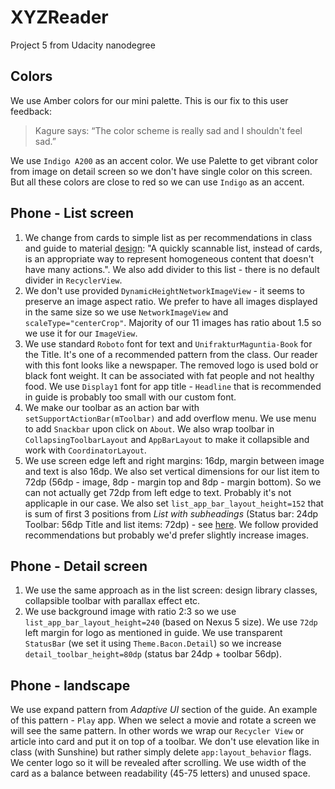 # XYZReader
Project 5 from Udacity nanodegree

## Colors
We use Amber colors for our mini palette. This is our fix to this user feedback:
> Kagure says: “The color scheme is really sad and I shouldn't feel sad.”

We use `Indigo A200` as an accent color. We use Palette to get vibrant color from image on detail screen so we don't
have single color on this screen. But all these colors are close to red so we can use `Indigo` as an accent.

## Phone - List screen
1. We change from cards to simple list as per recommendations in class and guide to material
[design](https://www.google.com/design/spec/components/cards.html#cards-usage): "A quickly scannable list,
instead of cards, is an appropriate way to represent homogeneous content that doesn't have many actions.".
We also add divider to this list - there is no default divider in `RecyclerView`.
2. We don't use provided `DynamicHeightNetworkImageView` - it seems to preserve an image aspect ratio. We prefer to have
 all images displayed in the same size so we use `NetworkImageView` and `scaleType="centerCrop"`. Majority of our
11 images has ratio about 1.5 so we use it for our `ImageView`.
3. We use standard `Roboto` font for text and `UnifrakturMaguntia-Book` for the Title. It's one of a recommended
pattern from the class. Our reader with this font looks like a newspaper. The removed logo is used bold or black font
weight. It can be associated with fat people and not healthy food. We use `Display1` font for app title - `Headline` that
is recommended in guide is probably too small with our custom font.
4. We make our toolbar as an action bar with `setSupportActionBar(mToolbar)` and add overflow menu.
We use menu to add `Snackbar` upon click on `About`. We also wrap toolbar in `CollapsingToolbarLayout` and `AppBarLayout`
to make it collapsible and work with `CoordinatorLayout`.
5. We use screen edge left and right margins: 16dp, margin between image and text is also 16dp. We also set vertical
dimensions for our list item to 72dp (56dp - image, 8dp - margin top and 8dp - margin bottom). So we can not actually get
72dp from left edge to text. Probably it's not applicaple in our case. We also set `list_app_bar_layout_height=152` that is
sum of first 3 positions from *List with subheadings* (Status bar: 24dp Toolbar: 56dp Title and list items: 72dp) - see
[here](https://www.google.com/design/spec/layout/metrics-keylines.html#metrics-keylines-keylines-spacing). We follow provided
recommendations but probably we'd prefer slightly increase images.

## Phone - Detail screen
1. We use the same approach as in the list screen: design library classes, collapsible toolbar with parallax effect etc.
2. We use background image with ratio 2:3 so we use `list_app_bar_layout_height=240` (based on Nexus 5 size). We use `72dp`
left margin for logo as mentioned in guide. We use transparent `StatusBar` (we set it using `Theme.Bacon.Detail`) so we
increase `detail_toolbar_height=80dp` (status bar 24dp + toolbar 56dp).

## Phone - landscape
We use expand pattern from *Adaptive UI* section of the guide. An example of this pattern - `Play` app. When we select a
movie and rotate a screen we will see the same pattern. In other words we wrap our `Recycler View` or article into
 card and put it on top of a toolbar. We don't use elevation like in class (with Sunshine) but rather simply delete
 `app:layout_behavior` flags. We center logo so it will be revealed after scrolling. We use width of the card as a balance
between readability (45-75 letters) and unused space.
